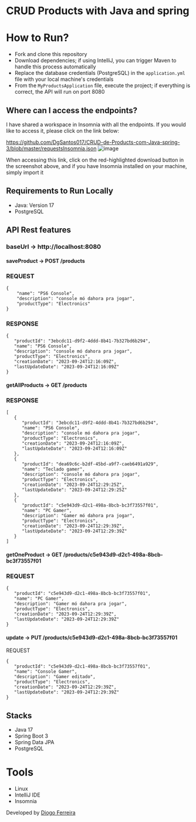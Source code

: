 # CRUD Products with Java and spring

# How to Run?
- Fork and clone this repository
- Download dependencies; if using IntelliJ, you can trigger Maven to handle this process automatically
- Replace the database credentials (PostgreSQL) in the ``application.yml`` file with your local machine's credentials
- From the ``MyProductsApplication`` file, execute the project; if everything is correct, the API will run on port 8080

## Where can I access the endpoints?
I have shared a workspace in Insomnia with all the endpoints. If you would like to access it, please click on the link below:

https://github.com/DgSantos017/CRUD-de-Products-com-Java-spring-3/blob/master/requestsInsomnia.json
![image](https://github.com/DgSantos017/CRUD-de-Products-com-Java-spring-3/assets/62971277/a0150577-1e36-4134-87b5-ff7f10439a9c)

When accessing this link, click on the red-highlighted download button in the screenshot above, and if you have Insomnia installed on your machine, simply import it

## Requirements to Run Locally
- Java: Version 17 
- PostgreSQL

## API Rest features
### baseUrl -> http://localhost:8080


#### saveProduct -> POST /products
 ### REQUEST
```
{
	"name": "PS6 Console",
	"description": "console mó dahora pra jogar",
	"productType": "Electronics"
}
```
### RESPONSE 
```
{
   "productId": "3ebcdc11-d9f2-4ddd-8b41-7b327bd6b294",
   "name": "PS6 Console",
   "description": "console mó dahora pra jogar",
   "productType": "Electronics",
   "creationDate": "2023-09-24T12:16:09Z",
   "lastUpdateDate": "2023-09-24T12:16:09Z"
}
```
#### getAllProducts -> GET /products
### RESPONSE 
```
[
   {
      "productId": "3ebcdc11-d9f2-4ddd-8b41-7b327bd6b294",
      "name": "PS6 Console",
      "description": "console mó dahora pra jogar",
      "productType": "Electronics",
      "creationDate": "2023-09-24T12:16:09Z",
      "lastUpdateDate": "2023-09-24T12:16:09Z"
   },
   {
      "productId": "dea69c6c-b2df-45bd-a9f7-caeb6491a929",
      "name": "Teclado gamer",
      "description": "console mó dahora pra jogar",
      "productType": "Electronics",
      "creationDate": "2023-09-24T12:29:25Z",
      "lastUpdateDate": "2023-09-24T12:29:25Z"
   },
   {
      "productId": "c5e943d9-d2c1-498a-8bcb-bc3f73557f01",
      "name": "PC Gamer",
      "description": "Gamer mó dahora pra jogar",
      "productType": "Electronics",
      "creationDate": "2023-09-24T12:29:39Z",
      "lastUpdateDate": "2023-09-24T12:29:39Z"
   }
]
```
#### getOneProduct -> GET /products/c5e943d9-d2c1-498a-8bcb-bc3f73557f01
  ### REQUEST
```
{
   "productId": "c5e943d9-d2c1-498a-8bcb-bc3f73557f01",
   "name": "PC Gamer",
   "description": "Gamer mó dahora pra jogar",
   "productType": "Electronics",
   "creationDate": "2023-09-24T12:29:39Z",
   "lastUpdateDate": "2023-09-24T12:29:39Z"
}
```

#### update -> PUT /products/c5e943d9-d2c1-498a-8bcb-bc3f73557f01
  REQUEST
```
{
   "productId": "c5e943d9-d2c1-498a-8bcb-bc3f73557f01",
   "name": "Console Gamer",
   "description": "Gamer editado",
   "productType": "Electronics",
   "creationDate": "2023-09-24T12:29:39Z",
   "lastUpdateDate": "2023-09-24T12:29:39Z"
}
```

## Stacks
- Java 17
- Spring Boot 3
- Spring Data JPA
- PostgreSQL

# Tools
- Linux
- IntelliJ IDE
- Insomnia

Developed by [Diogo Ferreira](https://www.linkedin.com/in/diogo-santos01/)
